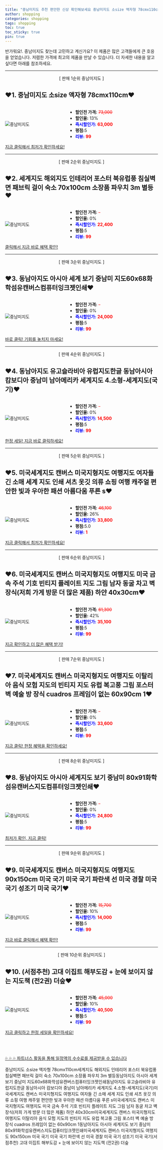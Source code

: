 ```yaml
---
title: "중남미지도 추천 편안한 신상 확인해보세요 중남미지도 소size 액자형 78cmx110cm"
author: shopping
categories: shopping
tags: shopping
toc: true
toc_sticky: true
pin: true
---
```

반가워요!. 중남미지도 찾는데 고민하고 계신가요? 이 제품은 많은 고객들에게 큰 호응을 얻었습니다. 저렴한 가격에 최고의 제품을 만날 수 있습니다. 더 자세한 내용을 알고 싶다면 아래를 참조하세요.

---
<p class="toplist" style="margin: 0 auto; display: block; width: fit-content;">[ 판매 1순위 중남미지도 ]</p>

<h2><strong>❤️1. 중남미지도 소size 액자형 78cmx110cm❤️</strong></h2>

<div style="display: flex; align-items: center;">
    <div style="flex: 0.4;">
        <img src="https://thumbnail10.coupangcdn.com/thumbnails/remote/230x230ex/image/vendor_inventory/d220/a96513b029d0302ebf249d7a58c0527cf8a53c1ce43a21a5b5762707117a.png" alt="중남미지도" style="max-width: 100%;">
    </div>
    <div style="flex: 0.6; margin-left: 10px;">
        <ul>
            <li><strong>할인전 가격:</strong> <del style="color: red;">73,000</del></li>
            <li><strong>할인율:</strong> 13%</li>
            <li><span style='color:blue'><strong>즉시할인가:</strong></span> <span style='color:red'><strong>63,000</strong></span></li>
            <li><strong>평점:</strong>5</li>
            <li><span style='color:blue'><strong>리뷰:</strong></span> <span style='color:red'><strong>99</strong></span></li>
        </ul>
    </div>
</div>
<div class="center">
    <a href="https://selin100587001.github.io?lptag=AF9450613&subid=githubio&pageKey=291770844&traceid=V0-153&itemId=922811393&vendorItemId=5295878047" class="myButton">
        지금 클릭해서 최저가 확인하세요!
    </a>
</div>


---
<p class="toplist" style="margin: 0 auto; display: block; width: fit-content;">[ 판매 2순위 중남미지도 ]</p>

<h2><strong>❤️2. 세계지도 해외지도 인테리어 포스터 북유럽풍 침실벽면 패브릭 걸이 숙소 70x100cm 소장품 파우치 3m 별등❤️</strong></h2>

<div style="display: flex; align-items: center;">
    <div style="flex: 0.4;">
        <img src="https://thumbnail9.coupangcdn.com/thumbnails/remote/230x230ex/image/vendor_inventory/7995/24a70f3df412d1fcc26ee21a3038cebf6ea99e9c098424a61bc845bf6c8a.jpg" alt="중남미지도" style="max-width: 100%;">
    </div>
    <div style="flex: 0.6; margin-left: 10px;">
        <ul>
            <li><strong>할인전 가격:</strong> <del style="color: red;">-</del></li>
            <li><strong>할인율:</strong> 0%</li>
            <li><span style='color:blue'><strong>즉시할인가:</strong></span> <span style='color:red'><strong>22,400</strong></span></li>
            <li><strong>평점:</strong>5</li>
            <li><span style='color:blue'><strong>리뷰:</strong></span> <span style='color:red'><strong>99</strong></span></li>
        </ul>
    </div>
</div>
<div class="center">
    <a href="https://selin100587001.github.io?lptag=AF9450613&subid=githubio&pageKey=6086115782&traceid=V0-153&itemId=11311358383&vendorItemId=84420535030" class="myButton">
        클릭해서 지금 바로 혜택 확인!
    </a>
</div>


---
<p class="toplist" style="margin: 0 auto; display: block; width: fit-content;">[ 판매 3순위 중남미지도 ]</p>

<h2><strong>❤️3. 동남아지도 아시아 세계 보기 중남미 지도60x68화학섬유캔버스컴퓨터잉크젯인쇄❤️</strong></h2>

<div style="display: flex; align-items: center;">
    <div style="flex: 0.4;">
        <img src="https://thumbnail6.coupangcdn.com/thumbnails/remote/230x230ex/image/vendor_inventory/0a6d/f8eb7c0426c794193269de41b4bcda59cf64f473c7607901f97131633b24.jpg" alt="중남미지도" style="max-width: 100%;">
    </div>
    <div style="flex: 0.6; margin-left: 10px;">
        <ul>
            <li><strong>할인전 가격:</strong> <del style="color: red;">-</del></li>
            <li><strong>할인율:</strong> 0%</li>
            <li><span style='color:blue'><strong>즉시할인가:</strong></span> <span style='color:red'><strong>24,000</strong></span></li>
            <li><strong>평점:</strong>5</li>
            <li><span style='color:blue'><strong>리뷰:</strong></span> <span style='color:red'><strong>99</strong></span></li>
        </ul>
    </div>
</div>
<div class="center">
    <a href="https://selin100587001.github.io?lptag=AF9450613&subid=githubio&pageKey=7839829745&traceid=V0-153&itemId=21339282315&vendorItemId=88397718815" class="myButton">
        바로 클릭! 기회를 놓치지 마세요!
    </a>
</div>


---
<p class="toplist" style="margin: 0 auto; display: block; width: fit-content;">[ 판매 4순위 중남미지도 ]</p>

<h2><strong>❤️4. 동남아지도 유고슬라비아 유럽지도한글 동남아시아 캄보디아 중남미 남아메리카 세계지도 4.소형-세계지도(국기)❤️</strong></h2>

<div style="display: flex; align-items: center;">
    <div style="flex: 0.4;">
        <img src="https://thumbnail6.coupangcdn.com/thumbnails/remote/230x230ex/image/vendor_inventory/1c6c/41183069751849e40035dc0e15461be6b275c92501e7f9c62f8ab3a12e0c.jpg" alt="중남미지도" style="max-width: 100%;">
    </div>
    <div style="flex: 0.6; margin-left: 10px;">
        <ul>
            <li><strong>할인전 가격:</strong> <del style="color: red;">-</del></li>
            <li><strong>할인율:</strong> 0%</li>
            <li><span style='color:blue'><strong>즉시할인가:</strong></span> <span style='color:red'><strong>14,500</strong></span></li>
            <li><strong>평점:</strong>5</li>
            <li><span style='color:blue'><strong>리뷰:</strong></span> <span style='color:red'><strong>99</strong></span></li>
        </ul>
    </div>
</div>
<div class="center">
    <a href="https://selin100587001.github.io?lptag=AF9450613&subid=githubio&pageKey=6186008775&traceid=V0-153&itemId=12178513057&vendorItemId=79449788781" class="myButton">
        한정 세일! 지금 바로 클릭하세요!
    </a>
</div>


---
<p class="toplist" style="margin: 0 auto; display: block; width: fit-content;">[ 판매 5순위 중남미지도 ]</p>

<h2><strong>❤️5. 미국세계지도 캔버스 미국지형지도 여행지도 여자들 긴 소매 세계 지도 인쇄 셔츠 옷깃 의류 쇼핑 여행 캐주얼 편안한 빛과 우아한 패션 아름다움 푸른 s❤️</strong></h2>

<div style="display: flex; align-items: center;">
    <div style="flex: 0.4;">
        <img src="https://thumbnail7.coupangcdn.com/thumbnails/remote/230x230ex/image/vendor_inventory/3fc7/a3a7f87aac22f45c08e005069ecdfff6749b4f4ae4bf2693090231ddb008.jpeg" alt="중남미지도" style="max-width: 100%;">
    </div>
    <div style="flex: 0.6; margin-left: 10px;">
        <ul>
            <li><strong>할인전 가격:</strong> <del style="color: red;">46,100</del></li>
            <li><strong>할인율:</strong> 26%</li>
            <li><span style='color:blue'><strong>즉시할인가:</strong></span> <span style='color:red'><strong>33,800</strong></span></li>
            <li><strong>평점:</strong>5.0</li>
            <li><span style='color:blue'><strong>리뷰:</strong></span> <span style='color:red'><strong>1</strong></span></li>
        </ul>
    </div>
</div>
<div class="center">
    <a href="https://selin100587001.github.io?lptag=AF9450613&subid=githubio&pageKey=6668473745&traceid=V0-153&itemId=15333874688&vendorItemId=82554167741" class="myButton">
        지금 클릭해서 최저가 확인하세요!
    </a>
</div>


---
<p class="toplist" style="margin: 0 auto; display: block; width: fit-content;">[ 판매 6순위 중남미지도 ]</p>

<h2><strong>❤️6. 미국세계지도 캔버스 미국지형지도 여행지도 미국 금속 주석 기호 빈티지 플레이트 지도 그림 남자 동굴 차고 벽 장식(저희 가게 방문 더 많은 제품) 하얀 40x30cm❤️</strong></h2>

<div style="display: flex; align-items: center;">
    <div style="flex: 0.4;">
        <img src="https://thumbnail8.coupangcdn.com/thumbnails/remote/230x230ex/image/vendor_inventory/03d8/ddb19204be6bf2625ef105c69bc413c836d07075d762033e03cd701f49ff.jpeg" alt="중남미지도" style="max-width: 100%;">
    </div>
    <div style="flex: 0.6; margin-left: 10px;">
        <ul>
            <li><strong>할인전 가격:</strong> <del style="color: red;">61,300</del></li>
            <li><strong>할인율:</strong> 42%</li>
            <li><span style='color:blue'><strong>즉시할인가:</strong></span> <span style='color:red'><strong>35,100</strong></span></li>
            <li><strong>평점:</strong>5</li>
            <li><span style='color:blue'><strong>리뷰:</strong></span> <span style='color:red'><strong>99</strong></span></li>
        </ul>
    </div>
</div>
<div class="center">
    <a href="https://selin100587001.github.io?lptag=AF9450613&subid=githubio&pageKey=6668475973&traceid=V0-153&itemId=15333893551&vendorItemId=83224449724" class="myButton">
        지금 확인하고 더 많은 혜택 받기!
    </a>
</div>


---
<p class="toplist" style="margin: 0 auto; display: block; width: fit-content;">[ 판매 7순위 중남미지도 ]</p>

<h2><strong>❤️7. 미국세계지도 캔버스 미국지형지도 여행지도 이탈리아 음식 모험 지도의 빈티지 지도 유럽 복고풍 그림 포스터 벽 예술 방 장식 cuadros 프레임이 없는 60x90cm 1❤️</strong></h2>

<div style="display: flex; align-items: center;">
    <div style="flex: 0.4;">
        <img src="https://thumbnail10.coupangcdn.com/thumbnails/remote/230x230ex/image/vendor_inventory/6175/e98d0cbf24a6364ae94b44580482ade9d3278eb1dcc08685fb3e2fcbd6ab.jpeg" alt="중남미지도" style="max-width: 100%;">
    </div>
    <div style="flex: 0.6; margin-left: 10px;">
        <ul>
            <li><strong>할인전 가격:</strong> <del style="color: red;">-</del></li>
            <li><strong>할인율:</strong> 0%</li>
            <li><span style='color:blue'><strong>즉시할인가:</strong></span> <span style='color:red'><strong>33,600</strong></span></li>
            <li><strong>평점:</strong>5</li>
            <li><span style='color:blue'><strong>리뷰:</strong></span> <span style='color:red'><strong>99</strong></span></li>
        </ul>
    </div>
</div>
<div class="center">
    <a href="https://selin100587001.github.io?lptag=AF9450613&subid=githubio&pageKey=6668471044&traceid=V0-153&itemId=15333852847&vendorItemId=82554145959" class="myButton">
        지금 클릭! 한정 혜택을 확인하세요!
    </a>
</div>


---
<p class="toplist" style="margin: 0 auto; display: block; width: fit-content;">[ 판매 8순위 중남미지도 ]</p>

<h2><strong>❤️8. 동남아지도 아시아 세계지도 보기 중남미 80x91화학섬유캔버스지도컴퓨터잉크젯인쇄❤️</strong></h2>

<div style="display: flex; align-items: center;">
    <div style="flex: 0.4;">
        <img src="https://thumbnail9.coupangcdn.com/thumbnails/remote/230x230ex/image/vendor_inventory/e7c1/d0b22c3add3dc584c9670d0a3865ad6e3fe6239d8596e575b2175bcc0f73.jpg" alt="중남미지도" style="max-width: 100%;">
    </div>
    <div style="flex: 0.6; margin-left: 10px;">
        <ul>
            <li><strong>할인전 가격:</strong> <del style="color: red;">-</del></li>
            <li><strong>할인율:</strong> 0%</li>
            <li><span style='color:blue'><strong>즉시할인가:</strong></span> <span style='color:red'><strong>24,800</strong></span></li>
            <li><strong>평점:</strong>5</li>
            <li><span style='color:blue'><strong>리뷰:</strong></span> <span style='color:red'><strong>99</strong></span></li>
        </ul>
    </div>
</div>
<div class="center">
    <a href="https://selin100587001.github.io?lptag=AF9450613&subid=githubio&pageKey=7839829190&traceid=V0-153&itemId=21339280031&vendorItemId=88397716447" class="myButton">
        최저가 확인, 지금 클릭!
    </a>
</div>


---
<p class="toplist" style="margin: 0 auto; display: block; width: fit-content;">[ 판매 9순위 중남미지도 ]</p>

<h2><strong>❤️9. 미국세계지도 캔버스 미국지형지도 여행지도 90x150cm 미국 국기 미국 국기 파란색 선 미국 경찰 미국 국기 성조기 미국 국기❤️</strong></h2>

<div style="display: flex; align-items: center;">
    <div style="flex: 0.4;">
        <img src="https://thumbnail6.coupangcdn.com/thumbnails/remote/230x230ex/image/vendor_inventory/a739/0be81fc71f3bc2bce48717c470d9659169db3e1a0b1c0bf51e5ebad29306.jpeg" alt="중남미지도" style="max-width: 100%;">
    </div>
    <div style="flex: 0.6; margin-left: 10px;">
        <ul>
            <li><strong>할인전 가격:</strong> <del style="color: red;">15,700</del></li>
            <li><strong>할인율:</strong> 10%</li>
            <li><span style='color:blue'><strong>즉시할인가:</strong></span> <span style='color:red'><strong>14,000</strong></span></li>
            <li><strong>평점:</strong>5</li>
            <li><span style='color:blue'><strong>리뷰:</strong></span> <span style='color:red'><strong>99</strong></span></li>
        </ul>
    </div>
</div>
<div class="center">
    <a href="https://selin100587001.github.io?lptag=AF9450613&subid=githubio&pageKey=6668475764&traceid=V0-153&itemId=15333891639&vendorItemId=82554184193" class="myButton">
        지금 바로 클릭해서 혜택 확인!
    </a>
</div>


---
<p class="toplist" style="margin: 0 auto; display: block; width: fit-content;">[ 판매 10순위 중남미지도 ]</p>

<h2><strong>❤️10. (서점추천) 고대 이집트 해부도감 + 눈에 보이지 않는 지도책 (전2권) 더숲❤️</strong></h2>

<div style="display: flex; align-items: center;">
    <div style="flex: 0.4;">
        <img src="https://thumbnail10.coupangcdn.com/thumbnails/remote/230x230ex/image/vendor_inventory/f7f8/d75cfed21af44b6eab12c1d3304ffaf6fad16c4f9203f74b5cf46ae38ab2.jpg" alt="중남미지도" style="max-width: 100%;">
    </div>
    <div style="flex: 0.6; margin-left: 10px;">
        <ul>
            <li><strong>할인전 가격:</strong> <del style="color: red;">45,000</del></li>
            <li><strong>할인율:</strong> 10%</li>
            <li><span style='color:blue'><strong>즉시할인가:</strong></span> <span style='color:red'><strong>40,500</strong></span></li>
            <li><strong>평점:</strong>5</li>
            <li><span style='color:blue'><strong>리뷰:</strong></span> <span style='color:red'><strong>99</strong></span></li>
        </ul>
    </div>
</div>
<div class="center">
    <a href="https://selin100587001.github.io?lptag=AF9450613&subid=githubio&pageKey=7367179226&traceid=V0-153&itemId=18995000384&vendorItemId=86120140745" class="myButton">
        지금 클릭하고 한정 세일을 확인하세요!
    </a>
</div>

<br><br><br>[💦 💦 💦 파트너스 활동을 통해 일정액의 수수료를 제공받을 수 있습니다](https://link.coupang.com/a/bcpT2c)<br><br>중남미지도 소size 액자형 78cmx110cm세계지도 해외지도 인테리어 포스터 북유럽풍 침실벽면 패브릭 걸이 숙소 70x100cm 소장품 파우치 3m 별등동남아지도 아시아 세계 보기 중남미 지도60x68화학섬유캔버스컴퓨터잉크젯인쇄동남아지도 유고슬라비아 유럽지도한글 동남아시아 캄보디아 중남미 남아메리카 세계지도 4.소형-세계지도(국기)미국세계지도 캔버스 미국지형지도 여행지도 여자들 긴 소매 세계 지도 인쇄 셔츠 옷깃 의류 쇼핑 여행 캐주얼 편안한 빛과 우아한 패션 아름다움 푸른 s미국세계지도 캔버스 미국지형지도 여행지도 미국 금속 주석 기호 빈티지 플레이트 지도 그림 남자 동굴 차고 벽 장식(저희 가게 방문 더 많은 제품) 하얀 40x30cm미국세계지도 캔버스 미국지형지도 여행지도 이탈리아 음식 모험 지도의 빈티지 지도 유럽 복고풍 그림 포스터 벽 예술 방 장식 cuadros 프레임이 없는 60x90cm 1동남아지도 아시아 세계지도 보기 중남미 80x91화학섬유캔버스지도컴퓨터잉크젯인쇄미국세계지도 캔버스 미국지형지도 여행지도 90x150cm 미국 국기 미국 국기 파란색 선 미국 경찰 미국 국기 성조기 미국 국기(서점추천) 고대 이집트 해부도감 + 눈에 보이지 않는 지도책 (전2권) 더숲